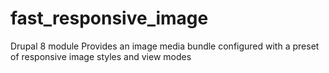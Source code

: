 # fast_responsive_image
Drupal 8 module Provides an image media bundle configured with a preset of responsive image styles and view modes
